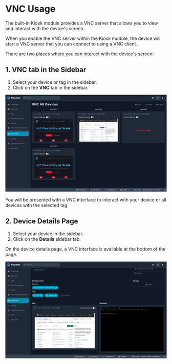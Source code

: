 # VNC Usage

The built-in Kiosk module provides a VNC server that allows you to view and interact with the device's screen.

When you enable the VNC server within the Kiosk module, the device will start a VNC server that you can connect to using a VNC client.

There are two places where you can interact with the device's screen:

## 1. VNC tab in the Sidebar

1. Select your device or tag in the sidebar.
2. Click on the **VNC** tab in the sidebar.

![VNC Tab](./vnc-tab.png)

You will be presented with a VNC interface to interact with your device or all devices with the selected tag.

## 2. Device Details Page

1. Select your device in the sidebar.
2. Click on the **Details** sidebar tab.

On the device details page, a VNC interface is available at the bottom of the page.

![Device Details VNC](./device-details-terminal.png)
